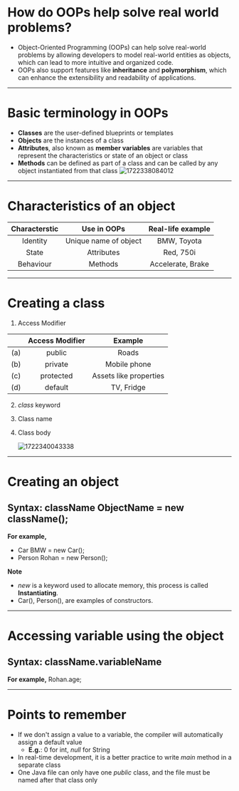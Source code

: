 # How do OOPs help solve real world problems?

- Object-Oriented Programming (OOPs) can help solve real-world problems by allowing developers to model real-world entities as objects, which can lead to more intuitive and organized code.
- OOPs also support features like **inheritance** and **polymorphism**, which can enhance the extensibility and readability of applications.

---

# Basic terminology in OOPs

- **Classes** are the user-defined blueprints or templates
- **Objects** are the instances of a class
- **Attributes**, also known as **member variables** are variables that represent the characteristics or state of an object or class
- **Methods** can be defined as part of a class and can be called by any object instantiated from that class
  ![1722338084012](https://github.com/user-attachments/assets/2b639953-d2fd-4266-8158-2e0f4fdc9935)

---

# Characteristics of an object

| Characterstic |      Use in OOPs      | Real-life example |
|:-------------:|:---------------------:|:-----------------:|
|   Identity    | Unique name of object |    BMW, Toyota    |
|     State     |      Attributes       |     Red, 750i     |
|   Behaviour   |        Methods        | Accelerate, Brake |

---

# Creating a class

1. Access Modifier<br>

|       |  Access Modifier  |         Example          |
|:-----:|:-----------------:|:------------------------:|
|  (a)  |      public       |          Roads           |
|  (b)  |      private      |       Mobile phone       |
|  (c)  |     protected     |  Assets like properties  |
|  (d)  |      default      |        TV, Fridge        |

2. _class_ keyword 
3. Class name 
4. Class body

   ![1722340043338](https://github.com/user-attachments/assets/a817d1dc-57e9-4d4f-9d22-aa4dff180924)

---

# Creating an object

## Syntax: className ObjectName = new className();<br>
**For example,**
- Car BMW = new Car(); <br>
- Person Rohan = new Person();

**Note**
- _new_ is a keyword used to allocate memory, this process is called **Instantiating**.
- Car(), Person(), are examples of constructors.

---

# Accessing variable using the object

## Syntax: className.variableName
**For example,** Rohan.age;

---

# Points to remember

- If we don't assign a value to a variable, the compiler will automatically assign a default value
  - **E.g.**: 0 for int, _null_ for String
- In real-time development, it is a better practice to write _main_ method in a separate class
- One Java file can only have one _public_ class, and the file must be named after that class only
